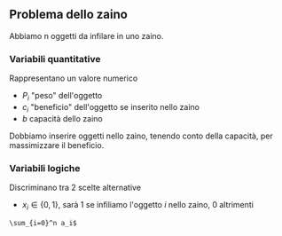 ## Problema dello zaino
Abbiamo n oggetti da infilare in uno zaino.

### Variabili quantitative

Rappresentano un valore numerico

- $P_i$ "peso" dell'oggetto 
- $c_i$ "beneficio" dell'oggetto se inserito nello zaino
- $b$ capacità dello zaino

Dobbiamo inserire oggetti nello zaino, tenendo conto della capacità, per massimizzare il beneficio.

### Variabili logiche

Discriminano tra 2 scelte alternative

- $x_i \in \{0,1\}$, sarà 1 se infiliamo l'oggetto $i$ nello zaino, 0 altrimenti


`\sum_{i=0}^n a_i$`